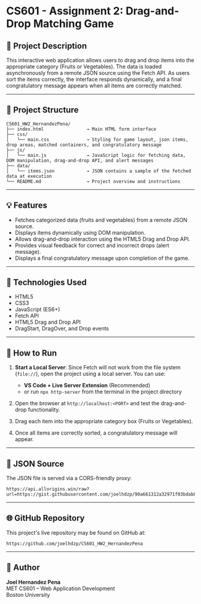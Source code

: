 # CS601 - Assignment 2: Drag-and-Drop Matching Game

## 📄 Project Description
This interactive web application allows users to drag and drop items into the appropriate category (Fruits or Vegetables). The data is loaded asynchronously from a remote JSON source using the Fetch API. As users sort the items correctly, the interface responds dynamically, and a final congratulatory message appears when all items are correctly matched.

---

## 📁 Project Structure
```
CS601_HW2_HernandezPena/
├── index.html                → Main HTML form interface
├── css/
│   └── main.css              → Styling for game layout, json items, drop areas, matched containers, and congratulatory message
├── js/
│   └── main.js               → JavaScript logic for fetching data, DOM manipulation, drag-and-drop API, and alert messages
├── data/
│   └── items.json            → JSON contains a sample of the fetched data at execution
└── README.md                 → Project overview and instructions
```

---

## 💡 Features
- Fetches categorized data (fruits and vegetables) from a remote JSON source.
- Displays items dynamically using DOM manipulation.
- Allows drag-and-drop interaction using the HTML5 Drag and Drop API.
- Provides visual feedback for correct and incorrect drops (alert message).
- Displays a final congratulatory message upon completion of the game.

---

## 🧠 Technologies Used
- HTML5
- CSS3
- JavaScript (ES6+)
- Fetch API
- HTML5 Drag and Drop API
- DragStart, DragOver, and Drop events

---

## 🧪 How to Run
1. **Start a Local Server**: Since Fetch will not work from the file system (`file://`), open the project using a local server. You can use:

   - **VS Code + Live Server Extension** (Recommended)
   - or run `npx http-server` from the terminal in the project directory

2. Open the browser at `http://localhost:<PORT>` and test the drag-and-drop functionality.

3. Drag each item into the appropriate category box (Fruits or Vegetables).

4. Once all items are correctly sorted, a congratulatory message will appear.

---

## 🔎 JSON Source
The JSON file is served via a CORS-friendly proxy:
```
https://api.allorigins.win/raw?url=https://gist.githubusercontent.com/joelhdzp/90a661312a32971f03bdab81fd334648/raw/08872946cba4e77a8b28e10eb85d388a899f2d7b/items.json
```

---

## 🌐 GitHub Repository
This project's live repository may be found on GitHub at:
   ```
   https://github.com/joelhdzp/CS601_HW2_HernandezPena
   ```

---

## 📌 Author
**Joel Hernandez Pena**  
MET CS601 – Web Application Development  
Boston University
